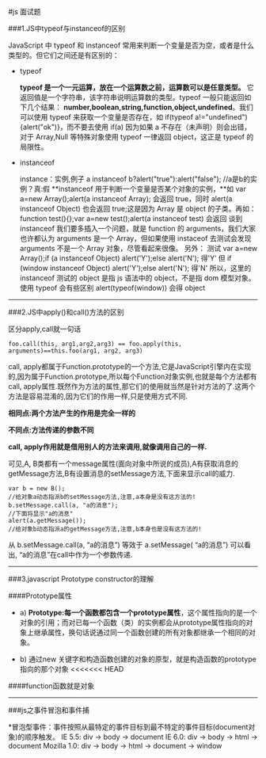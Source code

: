 #js 面试题

###1.JS中typeof与instanceof的区别

JavaScript 中 typeof 和 instanceof 常用来判断一个变量是否为空，或者是什么类型的。但它们之间还是有区别的：

*  typeof

	**typeof 是一个一元运算，放在一个运算数之前，运算数可以是任意类型。**
	它返回值是一个字符串，该字符串说明运算数的类型。typeof 一般只能返回如下几个结果：
	**number,boolean,string,function,object,undefined**。我们可以使用 typeof 来获取一个变量是否存在，如 if(typeof a!="undefined"){alert("ok")}，而不要去使用 if(a) 因为如果 a 不存在（未声明）则会出错，对于 Array,Null 等特殊对象使用 typeof 一律返回 object，这正是 typeof 的局限性。

*	instanceof

	instance：实例,例子
	a instanceof b?alert("true"):alert("false"); //a是b的实例？真:假
	**instanceof 用于判断一个变量是否某个对象的实例，**如 var a=new Array();alert(a instanceof Array); 会返回 true，同时 alert(a instanceof Object) 也会返回 true;这是因为 Array 是 object 的子类。再如：function test(){};var a=new test();alert(a instanceof test) 会返回
	谈到 instanceof 我们要多插入一个问题，就是 function 的 arguments，我们大家也许都认为 arguments 是一个 Array，但如果使用 instaceof 去测试会发现 arguments 不是一个 Array 对象，尽管看起来很像。
	另外：
	测试 var a=new Array();if (a instanceof Object) alert('Y');else alert('N');
	得'Y’
	但 if (window instanceof Object) alert('Y');else alert('N');
	得'N'
	所以，这里的 instanceof 测试的 object 是指 js 语法中的 object，不是指 dom 模型对象。
	使用 typeof 会有些区别
	alert(typeof(window)) 会得 object

--------------------------------------------------------------------------------------------------------

###2.JS中apply()和call()方法的区别

区分apply,call就一句话

	foo.call(this, arg1,arg2,arg3) == foo.apply(this, arguments)==this.foo(arg1, arg2, arg3)
call, apply都属于Function.prototype的一个方法,它是JavaScript引擎内在实现的,因为属于Function.prototype,所以每个Function对象实例,也就是每个方法都有call, apply属性.既然作为方法的属性,那它们的使用就当然是针对方法的了.这两个方法是容易混淆的,因为它们的作用一样,只是使用方式不同.

**相同点:两个方法产生的作用是完全一样的**

**不同点:方法传递的参数不同**

**call, apply作用就是借用别人的方法来调用,就像调用自己的一样.**

可见,A, B类都有一个message属性(面向对象中所说的成员),A有获取消息的getMessage方法,B有设置消息的setMessage方法,下面来显示call的威力.

	var b = new B();
	//给对象a动态指派b的setMessage方法,注意,a本身是没有这方法的!
	b.setMessage.call(a, "a的消息");
	//下面将显示"a的消息"
	alert(a.getMessage());
	//给对象b动态指派a的getMessage方法,注意,b本身也是没有这方法的!

从 b.setMessage.call(a, “a的消息”) 等效于 a.setMessage( “a的消息”) 可以看出, “a的消息”在call中作为一个参数传递.

-----

###3.javascript Prototype constructor的理解

####Prototype属性

*	a) **Prototype:每一个函数都包含一个prototype属性**，这个属性指向的是一个对象的引用；而对已每一个函数（类）的实例都会从prototype属性指向的对象上继承属性，换句话说通过同一个函数创建的所有对象都继承一个相同的对象。

*	b) 通过new 关键字和构造函数创建的对象的原型，就是构造函数的prototype指向的那个对象
<<<<<<< HEAD

####function函数就是对象

------

###js之事件冒泡和事件捕

*冒泡型事件：事件按照从最特定的事件目标到最不特定的事件目标(document对象)的顺序触发。
  IE 5.5: div -> body -> document
  IE 6.0: div -> body -> html -> document
  Mozilla 1.0: div -> body -> html -> document -> window
